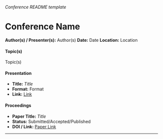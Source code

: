 *Conference README template*

# Conference Name

**Author(s) / Presenter(s):** Author(s)
**Date:** Date
**Location:** Location

#### Topic(s)
Topic(s)

#### Presentation
- **Title:** *Title*  
- **Format:** Format
- **Link:** [Link](https:some_url)

#### Proceedings
- **Paper Title:** *Title*  
- **Status:** Submitted/Accepted/Published   
- **DOI / Link:** [Paper Link](https:some_url)

---


